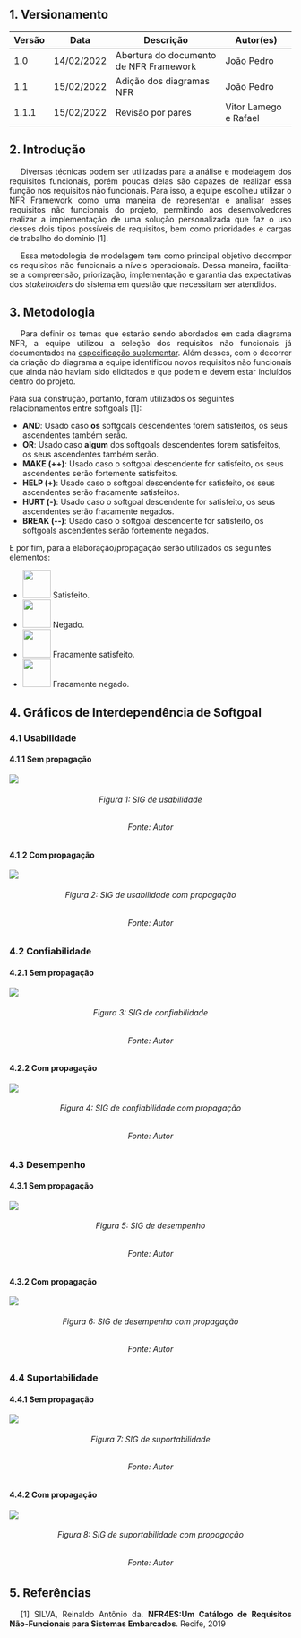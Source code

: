 ## 1. Versionamento

| Versão | Data       | Descrição                              | Autor(es)             |
| ------ | ---------- | -------------------------------------- | --------------------- |
| 1.0    | 14/02/2022 | Abertura do documento de NFR Framework | João Pedro            |
| 1.1    | 15/02/2022 | Adição dos diagramas NFR               | João Pedro            |
| 1.1.1  | 15/02/2022 | Revisão por pares                      | Vitor Lamego e Rafael |

## 2. Introdução

<p style="text-align: justify; text-indent: 20px">Diversas técnicas podem ser utilizadas para a análise e modelagem dos requisitos funcionais, porém poucas delas são capazes de realizar essa função nos requisitos não funcionais. Para isso, a equipe escolheu utilizar o NFR Framework como uma maneira de representar e analisar esses requisitos não funcionais do projeto, permitindo aos desenvolvedores realizar a implementação de uma solução personalizada que faz o uso desses dois tipos possíveis de requisitos, bem como prioridades e cargas de trabalho do domínio [1].</p>
<p style="text-align: justify; text-indent: 20px">Essa metodologia de modelagem tem como principal objetivo decompor os requisitos não funcionais a níveis operacionais. Dessa maneira, facilita-se a compreensão, priorização, implementação e garantia das expectativas dos <i>stakeholders</i> do sistema em questão que necessitam ser atendidos.</p>

## 3. Metodologia

<p style="text-align: justify; text-indent: 20px">Para definir os temas que estarão sendo abordados em cada diagrama NFR, a equipe utilizou a seleção dos requisitos não funcionais já documentados na <a href="../especificacao_suplementar">especificação suplementar</a>. Além desses, com o decorrer da criação do diagrama a equipe identificou novos requisitos não funcionais que ainda não haviam sido elicitados e que podem e devem estar incluídos dentro do projeto.</p>

Para sua construção, portanto, foram utilizados os seguintes relacionamentos entre softgoals [1]:

- **AND**: Usado caso <b>os</b> softgoals descendentes forem satisfeitos, os seus ascendentes também serão.
- **OR**: Usado caso <b>algum</b> dos softgoals descendentes forem satisfeitos, os seus ascendentes também serão.
- **MAKE (++)**: Usado caso o softgoal descendente for satisfeito, os seus ascendentes serão fortemente satisfeitos.
- **HELP (+)**: Usado caso o softgoal descendente for satisfeito, os seus ascendentes serão fracamente satisfeitos.
- **HURT (-)**: Usado caso o softgoal descendente for satisfeito, os seus ascendentes serão fracamente negados.
- **BREAK (--)**: Usado caso o softgoal descendente for satisfeito, os softgoals ascendentes serão fortemente negados.

E por fim, para a elaboração/propagação serão utilizados os seguintes elementos:

- <img src="https://user-images.githubusercontent.com/74625814/132792024-ea80c111-9026-4d63-a9ea-7d1fcdfa3f67.png" width="50"/> Satisfeito.
- <img src="https://user-images.githubusercontent.com/74625814/132792077-05580cd5-a83f-4437-94fc-67e15b82aafa.png" width="50"/> Negado.
- <img src="https://user-images.githubusercontent.com/74625814/132791951-ffad085e-c92e-47d0-9cdd-e3aedefc58e2.png" width="50"/> Fracamente satisfeito.
- <img src="https://user-images.githubusercontent.com/74625814/132792526-b64033fa-2bf4-449c-9e96-0263a458c3d4.png" width="50"/> Fracamente negado.

## 4. Gráficos de Interdependência de Softgoal

### 4.1 Usabilidade

#### 4.1.1 Sem propagação

<img src="../../../assets/modelagem/agil/usabilidade.png">
<h6 align = "center">Figura 1: SIG de usabilidade</h6>
<h6 align = "center">Fonte: Autor</h6>

#### 4.1.2 Com propagação

<img src="../../../assets/modelagem/agil/usabilidade_propagado.png">
<h6 align = "center">Figura 2: SIG de usabilidade com propagação</h6>
<h6 align = "center">Fonte: Autor</h6>

### 4.2 Confiabilidade

#### 4.2.1 Sem propagação

<img src="../../../assets/modelagem/agil/confiabilidade.png">
<h6 align = "center">Figura 3: SIG de confiabilidade</h6>
<h6 align = "center">Fonte: Autor</h6>

#### 4.2.2 Com propagação

<img src="../../../assets/modelagem/agil/confiabilidade_propagado.png">
<h6 align = "center">Figura 4: SIG de confiabilidade com propagação</h6>
<h6 align = "center">Fonte: Autor</h6>

### 4.3 Desempenho

#### 4.3.1 Sem propagação

<img src="../../../assets/modelagem/agil/desempenho.png">
<h6 align = "center">Figura 5: SIG de desempenho</h6>
<h6 align = "center">Fonte: Autor</h6>

#### 4.3.2 Com propagação

<img src="../../../assets/modelagem/agil/desempenho_propagado.png">
<h6 align = "center">Figura 6: SIG de desempenho com propagação</h6>
<h6 align = "center">Fonte: Autor</h6>

### 4.4 Suportabilidade

#### 4.4.1 Sem propagação

<img src="../../../assets/modelagem/agil/suportabilidade.png">
<h6 align = "center">Figura 7: SIG de suportabilidade</h6>
<h6 align = "center">Fonte: Autor</h6>

#### 4.4.2 Com propagação

<img src="../../../assets/modelagem/agil/suportabilidade_propagado.png">
<h6 align = "center">Figura 8: SIG de suportabilidade com propagação</h6>
<h6 align = "center">Fonte: Autor</h6>

## 5. Referências

<p style="text-align: justify; text-indent: 20px">[1] SILVA, Reinaldo Antônio da. <b>NFR4ES:Um Catálogo de Requisitos Não-Funcionais para Sistemas Embarcados</b>. Recife, 2019</p>
